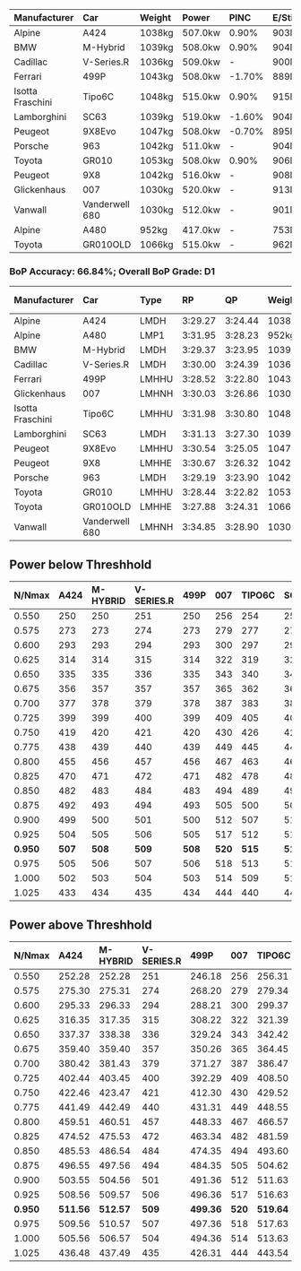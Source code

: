 | Manufacturer     | Car            | Weight | Power   | PINC    | E/Stint | FDS     |
|:-|:-|:-|:-|:-|:-|:-|
| Alpine           | A424           | 1038kg | 507.0kw | 0.90%   | 903MJ   |    -    |
| BMW              | M-Hybrid       | 1039kg | 508.0kw | 0.90%   | 904MJ   |    -    |
| Cadillac         | V-Series.R     | 1036kg | 509.0kw |    -    | 900MJ   |    -    |
| Ferrari          | 499P           | 1043kg | 508.0kw | -1.70%  | 889MJ   | 190kph  |
| Isotta Fraschini | Tipo6C         | 1048kg | 515.0kw | 0.90%   | 915MJ   | 190kph  |
| Lamborghini      | SC63           | 1039kg | 519.0kw | -1.60%  | 904MJ   |    -    |
| Peugeot          | 9X8Evo         | 1047kg | 508.0kw | -0.70%  | 895MJ   | 190kph  |
| Porsche          | 963            | 1042kg | 511.0kw |    -    | 904MJ   |    -    |
| Toyota           | GR010          | 1053kg | 508.0kw | 0.90%   | 906MJ   | 190kph  |
| Peugeot          | 9X8            | 1042kg | 516.0kw |    -    | 908MJ   | 150kph  |
| Glickenhaus      | 007            | 1030kg | 520.0kw |    -    | 913MJ   |    -    |
| Vanwall          | Vanderwell 680 | 1030kg | 512.0kw |    -    | 901MJ   |    -    |
| Alpine           | A480           | 952kg  | 417.0kw |    -    | 753MJ   |    -    |
| Toyota           | GR010OLD       | 1066kg | 515.0kw |    -    | 962MJ   | 150kph  |

### BoP Accuracy: 66.84%; Overall BoP Grade: D1
| Manufacturer     | Car            | Type  | RP      | QP      | Weight | Power¹  | Threshhold | PINC    | Power²   | E/Stint | AVG Vmax  | FDS     | RDLC | L/Stint | BOP-Grade | Model Accuracy | Model Points | Match%  | SimDiff |
|:-|:-|:-|:-|:-|:-|:-|:-|:-|:-|:-|:-|:-|:-|:-|:-|:-|:-|:-|:-|
| Alpine           | A424           | LMDH  | 3:29.27 | 3:24.44 | 1038kg | 507.0kw | 250.0kph   | 0.90%   | 511.60kw |  903MJ  | 320.55kph |    -    | 1.04 | 12      | -C1       | 99.31%         | 2573         | 75.45%  | #       |
| Alpine           | A480           | LMP1  | 3:31.95 | 3:28.23 |  952kg | 417.0kw | 0.0kph     |    -    | 417.00kw |  753MJ  | 315.26kph |    -    | 0.98 | 11      | +D1       | 94.60%         | 1683         | 65.78%  | +0.15   |
| BMW              | M-Hybrid       | LMDH  | 3:29.37 | 3:23.95 | 1039kg | 508.0kw | 250.0kph   | 0.90%   | 512.60kw |  904MJ  | 322.67kph |    -    | 1.03 | 12      | -C1       | 99.41%         | 2544         | 78.03%  | #       |
| Cadillac         | V-Series.R     | LMDH  | 3:30.00 | 3:24.39 | 1036kg | 509.0kw | 250.0kph   |    -    | 509.00kw |  900MJ  | 323.78kph |    -    | 1.03 | 12      | -A2       | 99.30%         | 4946         | 93.89%  | #       |
| Ferrari          | 499P           | LMHHU | 3:28.52 | 3:22.80 | 1043kg | 508.0kw | 250.0kph   | -1.70%  | 499.40kw |  889MJ  | 322.89kph | 190kph  | 1.07 | 12      | -E1       | 100.00%        | 8223         | 55.40%  | #       |
| Glickenhaus      | 007            | LMHNH | 3:30.03 | 3:26.86 | 1030kg | 520.0kw | 0.0kph     |    -    | 520.00kw |  913MJ  | 329.13kph |    -    | 0.97 | 12      | ~A1       | 93.86%         | 2169         | 97.16%  | +1.55   |
| Isotta Fraschini | Tipo6C         | LMHHU | 3:31.98 | 3:30.80 | 1048kg | 515.0kw | 250.0kph   | 0.90%   | 519.60kw |  915MJ  | 324.58kph | 190kph  | 1.07 | 12      | +Ω1       | 97.73%         | 129          | 37.16%  | +1.52   |
| Lamborghini      | SC63           | LMDH  | 3:31.13 | 3:27.30 | 1039kg | 519.0kw | 250.0kph   | -1.60%  | 510.70kw |  904MJ  | 319.34kph |    -    | 1.07 | 12      | +B2       | 98.78%         | 813          | 81.58%  | +0.85   |
| Peugeot          | 9X8Evo         | LMHHU | 3:30.54 | 3:25.05 | 1047kg | 508.0kw | 250.0kph   | -0.70%  | 504.40kw |  895MJ  | 329.36kph | 190kph  | 1.01 | 12      | +B1       | 96.77%         | 2307         | 88.02%  | #       |
| Peugeot          | 9X8            | LMHHE | 3:30.67 | 3:26.32 | 1042kg | 516.0kw | 0.0kph     |    -    | 516.00kw |  908MJ  | 318.99kph | 150kph  | 1.04 | 12      | ~A1       | 97.99%         | 5010         | 100.00% | -0.23   |
| Porsche          | 963            | LMDH  | 3:29.19 | 3:23.90 | 1042kg | 511.0kw | 250.0kph   |    -    | 511.00kw |  904MJ  | 321.81kph |    -    | 1.03 | 12      | -C2       | 99.86%         | 11699        | 71.82%  | #       |
| Toyota           | GR010          | LMHHU | 3:28.44 | 3:22.82 | 1053kg | 508.0kw | 250.0kph   | 0.90%   | 512.60kw |  906MJ  | 322.73kph | 190kph  | 1.06 | 12      | -E2       | 99.63%         | 6190         | 54.20%  | #       |
| Toyota           | GR010OLD       | LMHHE | 3:27.88 | 3:24.31 | 1066kg | 515.0kw | 0.0kph     |    -    | 515.00kw |  962MJ  | 326.48kph | 150kph  | 1.03 | 12      | -Ω1       | 93.47%         | 1031         | 41.73%  | +2.19   |
| Vanwall          | Vanderwell 680 | LMHNH | 3:34.85 | 3:28.90 | 1030kg | 512.0kw | 0.0kph     |    -    | 512.00kw |  901MJ  | 319.81kph |    -    | 1.02 | 12      | +Ω2       | 94.33%         | 632          | -4.50%  | +0.43   |

## Power below Threshhold
| N/Nmax    | A424    | M-HYBRID | V-SERIES.R | 499P    | 007     | TIPO6C  | SC63    | 9X8EVO  | 9X8     | 963     | GR010   | GR010OLD | VANDERWELL 680 | ​     | RPM      | A480       |
|:-|:-|:-|:-|:-|:-|:-|:-|:-|:-|:-|:-|:-|:-|:-|:-|:-|
|  0.550    |  250    |  250     |  251       |  250    |  256    |  254    |  256    |  250    |  254    |  252    |  250    |  254     |  252           |  ​    |   --     |   -        |
|  0.575    |  273    |  273     |  274       |  273    |  279    |  277    |  279    |  273    |  277    |  275    |  273    |  277     |  275           |  ​    |   --     |   -        |
|  0.600    |  293    |  293     |  294       |  293    |  300    |  297    |  299    |  293    |  298    |  295    |  293    |  297     |  296           |  ​    |   --     |   -        |
|  0.625    |  314    |  314     |  315       |  314    |  322    |  319    |  321    |  314    |  319    |  316    |  314    |  319     |  317           |  ​    |   --     |   -        |
|  0.650    |  335    |  335     |  336       |  335    |  343    |  340    |  342    |  335    |  340    |  337    |  335    |  340     |  338           |  ​    |   --     |   -        |
|  0.675    |  356    |  357     |  357       |  357    |  365    |  362    |  364    |  357    |  362    |  359    |  357    |  362     |  359           |  ​    |   --     |   -        |
|  0.700    |  377    |  378     |  379       |  378    |  387    |  383    |  386    |  378    |  384    |  380    |  378    |  383     |  381           |  ​    |   --     |   -        |
|  0.725    |  399    |  399     |  400       |  399    |  409    |  405    |  408    |  399    |  406    |  402    |  399    |  405     |  403           |  ​    |   --     |   -        |
|  0.750    |  419    |  420     |  421       |  420    |  430    |  426    |  429    |  420    |  427    |  422    |  420    |  426     |  423           |  ​    |   --     |   -        |
|  0.775    |  438    |  439     |  440       |  439    |  449    |  445    |  448    |  439    |  446    |  441    |  439    |  445     |  442           |  ​    |  5000    |  -3268435  |
|  0.800    |  455    |  456     |  457       |  456    |  467    |  463    |  466    |  456    |  463    |  459    |  456    |  463     |  460           |  ​    |  5500    |  -3559735  |
|  0.825    |  470    |  471     |  472       |  471    |  482    |  478    |  481    |  471    |  478    |  474    |  471    |  478     |  475           |  ​    |  5999    |  -3865285  |
|  0.850    |  482    |  483     |  484       |  483    |  494    |  489    |  493    |  483    |  490    |  485    |  483    |  489     |  486           |  ​    |  6499    |  -4185086  |
|  0.875    |  492    |  493     |  494       |  493    |  505    |  500    |  504    |  493    |  501    |  496    |  493    |  500     |  497           |  ​    |  7000    |  -4519137  |
|  0.900    |  499    |  500     |  501       |  500    |  512    |  507    |  511    |  500    |  508    |  503    |  500    |  507     |  504           |  ​    |  7500    |  -4867438  |
|  0.925    |  504    |  505     |  506       |  505    |  517    |  512    |  516    |  505    |  513    |  508    |  505    |  512     |  509           |  ​    |  8000    |  414       |
| **0.950** | **507** | **508**  | **509**    | **508** | **520** | **515** | **519** | **508** | **516** | **511** | **508** | **515**  | **512**        | **​** | **8499** | **417**    |
|  0.975    |  505    |  506     |  507       |  506    |  518    |  513    |  517    |  506    |  514    |  509    |  506    |  513     |  510           |  ​    |  9000    |  208       |
|  1.000    |  502    |  503     |  504       |  503    |  514    |  509    |  513    |  503    |  510    |  505    |  503    |  509     |  506           |  ​    |   --     |   -        |
|  1.025    |  433    |  434     |  435       |  434    |  444    |  440    |  443    |  434    |  441    |  436    |  434    |  440     |  437           |  ​    |   --     |   -        |

## Power above Threshhold
| N/Nmax    | A424       | M-HYBRID   | V-SERIES.R | 499P       | 007     | TIPO6C     | SC63       | 9X8EVO     | 9X8     | 963     | GR010      | GR010OLD | VANDERWELL 680 | ​     | RPM      | A480       |
|:-|:-|:-|:-|:-|:-|:-|:-|:-|:-|:-|:-|:-|:-|:-|:-|:-|
|  0.550    |  252.28    |  252.28    |  251       |  246.18    |  256    |  256.31    |  251.34    |  248.22    |  254    |  252    |  252.28    |  254     |  252           |  ​    |   --     |   -        |
|  0.575    |  275.30    |  275.31    |  274       |  268.20    |  279    |  279.34    |  274.37    |  271.24    |  277    |  275    |  275.31    |  277     |  275           |  ​    |   --     |   -        |
|  0.600    |  295.33    |  296.33    |  294       |  288.21    |  300    |  299.37    |  295.40    |  291.26    |  298    |  295    |  296.33    |  297     |  296           |  ​    |   --     |   -        |
|  0.625    |  316.35    |  317.35    |  315       |  308.22    |  322    |  321.39    |  316.43    |  312.27    |  319    |  316    |  317.35    |  319     |  317           |  ​    |   --     |   -        |
|  0.650    |  337.37    |  338.38    |  336       |  329.24    |  343    |  342.42    |  337.46    |  333.29    |  340    |  337    |  338.38    |  340     |  338           |  ​    |   --     |   -        |
|  0.675    |  359.40    |  359.40    |  357       |  350.26    |  365    |  364.45    |  358.49    |  354.31    |  362    |  359    |  359.40    |  362     |  359           |  ​    |   --     |   -        |
|  0.700    |  380.42    |  381.43    |  379       |  371.27    |  387    |  386.47    |  380.52    |  375.33    |  384    |  380    |  381.43    |  383     |  381           |  ​    |   --     |   -        |
|  0.725    |  402.44    |  403.45    |  400       |  392.29    |  409    |  408.50    |  401.55    |  396.35    |  406    |  402    |  403.45    |  405     |  403           |  ​    |   --     |   -        |
|  0.750    |  422.46    |  423.47    |  421       |  412.30    |  430    |  429.52    |  422.58    |  416.37    |  427    |  422    |  423.47    |  426     |  423           |  ​    |   --     |   -        |
|  0.775    |  441.49    |  442.49    |  440       |  431.31    |  449    |  448.55    |  441.60    |  435.38    |  446    |  441    |  442.49    |  445     |  442           |  ​    |  5000    |  -3268435  |
|  0.800    |  459.51    |  460.51    |  457       |  448.33    |  467    |  466.57    |  458.63    |  453.40    |  463    |  459    |  460.51    |  463     |  460           |  ​    |  5500    |  -3559735  |
|  0.825    |  474.52    |  475.53    |  472       |  463.34    |  482    |  481.59    |  473.65    |  468.41    |  478    |  474    |  475.53    |  478     |  475           |  ​    |  5999    |  -3865285  |
|  0.850    |  485.53    |  486.54    |  484       |  474.35    |  494    |  493.60    |  485.66    |  479.42    |  490    |  485    |  486.54    |  489     |  486           |  ​    |  6499    |  -4185086  |
|  0.875    |  496.55    |  497.56    |  494       |  484.35    |  505    |  504.62    |  495.68    |  489.43    |  501    |  496    |  497.56    |  500     |  497           |  ​    |  7000    |  -4519137  |
|  0.900    |  503.55    |  504.56    |  501       |  491.36    |  512    |  511.63    |  502.69    |  496.44    |  508    |  503    |  504.56    |  507     |  504           |  ​    |  7500    |  -4867438  |
|  0.925    |  508.56    |  509.57    |  506       |  496.36    |  517    |  516.63    |  507.69    |  501.44    |  513    |  508    |  509.57    |  512     |  509           |  ​    |  8000    |  414       |
| **0.950** | **511.56** | **512.57** | **509**    | **499.36** | **520** | **519.64** | **510.70** | **504.44** | **516** | **511** | **512.57** | **515**  | **512**        | **​** | **8499** | **417**    |
|  0.975    |  509.56    |  510.57    |  507       |  497.36    |  518    |  517.63    |  508.69    |  502.44    |  514    |  509    |  510.57    |  513     |  510           |  ​    |  9000    |  208       |
|  1.000    |  505.56    |  506.57    |  504       |  494.36    |  514    |  513.63    |  505.69    |  499.44    |  510    |  505    |  506.57    |  509     |  506           |  ​    |   --     |   -        |
|  1.025    |  436.48    |  437.49    |  435       |  426.31    |  444    |  443.54    |  436.60    |  430.38    |  441    |  436    |  437.49    |  440     |  437           |  ​    |   --     |   -        |
